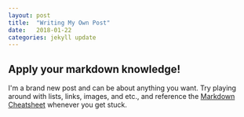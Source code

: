 ```yaml
---
layout: post
title:  "Writing My Own Post"
date:   2018-01-22
categories: jekyll update
---
```


## Apply your markdown knowledge!

I'm a brand new post and can be about anything you want. Try playing around with lists, links, images, and etc., and reference the [Markdown Cheatsheet](markdown-cheatsheet) whenever you get stuck.
